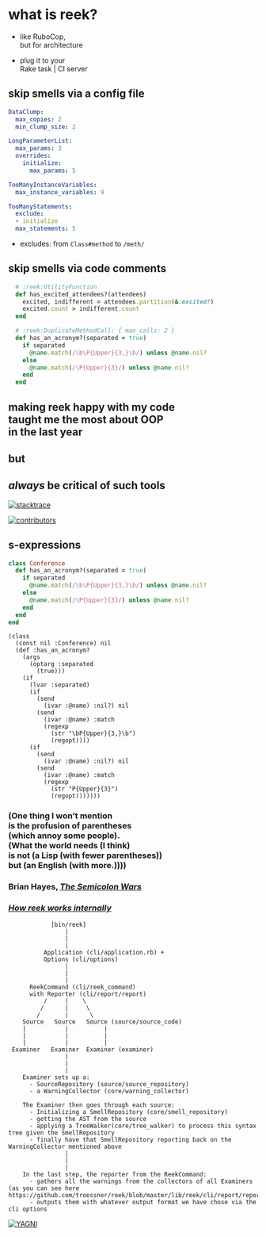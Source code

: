 # what is <span class="reek">reek</span>?

* like RuboCop,<br />but for architecture
<!-- .element: class="fragment" -->

* plug it to your<br />Rake task | CI server
<!-- .element: class="fragment" -->


## skip smells via a config file

```YAML
DataClump:
  max_copies: 2
  min_clump_size: 2

LongParameterList:
  max_params: 3
  overrides:
    initialize:
      max_params: 5

TooManyInstanceVariables:
  max_instance_variables: 9

TooManyStatements:
  exclude:
  - initialize
  max_statements: 5
```

* excludes: from `Class#method` to `/meth/`


## skip smells via code comments

```Ruby
  # :reek:UtilityFunction
  def has_excited_attendees?(attendees)
    excited, indifferent = attendees.partition(&:excited?)
    excited.count > indifferent.count
  end
```

```Ruby
  # :reek:DuplicateMethodCall: { max_calls: 2 }
  def has_an_acronym?(separated = true)
    if separated
      @name.match(/\b\P{Upper}{3,}\b/) unless @name.nil?
    else
      @name.match(/\P{Upper}{3}/) unless @name.nil?
    end
  end
```
<!-- .element: class="fragment" -->


## making <span class="reek">reek</span> happy with my code<br />taught me the most about OOP<br />in the last year

## but
<!-- .element: class="fragment" -->

## _always_ be critical of such tools
<!-- .element: class="fragment" -->


[![stacktrace](img/stacktrace.png)](https://twitter.com/therealadam/status/13338687140003841)


[![contributors](img/contributors.png)](https://github.com/troessner/reek/graphs/contributors)


## s-expressions

```Ruby
class Conference
  def has_an_acronym?(separated = true)
    if separated
      @name.match(/\b\P{Upper}{3,}\b/) unless @name.nil?
    else
      @name.match(/\P{Upper}{3}/) unless @name.nil?
    end
  end
end
```


```
(class
  (const nil :Conference) nil
  (def :has_an_acronym?
    (args
      (optarg :separated
        (true)))
    (if
      (lvar :separated)
      (if
        (send
          (ivar :@name) :nil?) nil
        (send
          (ivar :@name) :match
          (regexp
            (str "\bP{Upper}{3,}\b")
            (regopt))))
      (if
        (send
          (ivar :@name) :nil?) nil
        (send
          (ivar :@name) :match
          (regexp
            (str "P{Upper}{3}")
            (regopt)))))))
```


### (One thing I won’t mention<br />is the profusion of parentheses<br />(which annoy some people).<br />(What the world needs (I think)<br />is not (a Lisp (with fewer parentheses))<br />but (an English (with more.))))

### Brian Hayes, [_The Semicolon Wars_](http://www.americanscientist.org/issues/id.3489,y.0,no.,content.true,page.1,css.print/issue.aspx)


### [_How <span class="reek">reek</span> works internally_](https://github.com/troessner/reek/wiki/How-reek-works-internally)

```no-highlight
            [bin/reek]
                |
                |
                |
          Application (cli/application.rb) +
          Options (cli/options)
                |
                |
                |
      ReekCommand (cli/reek_command)
      with Reporter (cli/report/report)
          /     |    \
         /      |     \
        /       |      \
    Source   Source   Source (source/source_code)
    |           |          |
    |           |          |
    |           |          |
 Examiner   Examiner  Examiner (examiner)
                |
                |
                |
    Examiner sets up a:
      - SourceRepository (source/source_repository)
      - a WarningCollector (core/warning_collector)

    The Examiner then goes through each source:
      - Initializing a SmellRepository (core/smell_repository)
      - getting the AST from the source
      - applying a TreeWalker(core/tree_walker) to process this syntax tree given the SmellRepository
      - finally have that SmellRepository reporting back on the WarningCollector mentioned above
                |
                |
                |
    In the last step, the reporter from the ReekCommand:
      - gathers all the warnings from the collectors of all Examiners (as you can see here https://github.com/troessner/reek/blob/master/lib/reek/cli/report/report.rb#L30)
      - outputs them with whatever output format we have chose via the cli options
```
<!-- .element: class="ascii-diagram" -->


[![YAGNI](img/yagni.png)](https://twitter.com/dbrady/status/393071476481736704)

